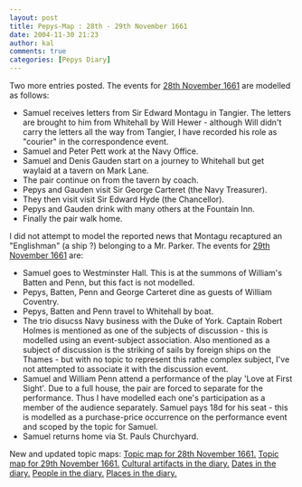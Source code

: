 ```yaml
---
layout: post
title: Pepys-Map : 28th - 29th November 1661
date: 2004-11-30 21:23
author: kal
comments: true
categories: [Pepys Diary]
---
```

Two more entries posted.
The events for <a href="http://www.pepysdiary.com/archive/1661/11/28/index.php">28th November 1661</a> are modelled as follows:
<ul>
<li>Samuel receives letters from Sir Edward Montagu in Tangier. The letters are brought to him from Whitehall by Will Hewer - although Will didn't carry the letters all the way from Tangier, I have recorded his role as "courier" in the correspondence event.</li>
<li>Samuel and Peter Pett work at the Navy Office.</li>
<li>Samuel and Denis Gauden start on a journey to Whitehall but get waylaid at a tavern on Mark Lane.</li>
<li>The pair continue on from the tavern by coach.</li>
<li>Pepys and Gauden visit Sir George Carteret (the Navy Treasurer).</li>
<li>They then visit visit Sir Edward Hyde (the Chancellor).</li>
<li>Pepys and Gauden drink with many others at the Fountain Inn.</li>
<li>Finally the pair walk home.</li>
</ul>
I did not attempt to model the reported news that Montagu recaptured an "Englishman" (a ship ?) belonging to a Mr. Parker.
The events for <a href="http://www.pepysdiary.com/archive/1661/11/29/index.php">29th November 1661</a> are:
<ul>
<li>Samuel goes to Westminster Hall. This is at the summons of William's Batten and Penn, but this fact is not modelled.</li>
<li>Pepys, Batten, Penn and George Carteret dine as guests of William Coventry.</li>
<li>Pepys, Batten and Penn travel to Whitehall by boat.</li>
<li>The trio disucss Navy business with the Duke of York. Captain Robert Holmes is mentioned as one of the subjects of discussion - this is modelled using an event-subject association. Also mentioned as a subject of discussion is the striking of sails by foreign ships on the Thames - but with no topic to represent this rathe complex subject, I've not attempted to associate it with the discussion event.</li>
<li>Samuel and William Penn attend a performance of the play 'Love at First Sight'. Due to a full house, the pair are forced to separate for the performance. Thus I have modelled each one's participation as a member of the audience separately. Samuel pays 18d for his seat - this is modelled as a purchase-price occurrence on the performance event and scoped by the topic for Samuel.</li>
<li>Samuel returns home via St. Pauls Churchyard.</li>
</ul>

<!--more-->
New and updated topic maps:
<a href="http://www.techquila.com/blog/archives/16611128.ltm">Topic map for 28th November 1661.</a>
<a href="http://www.techquila.com/blog/archives/16611129.ltm">Topic map for 29th November 1661.</a>
<a href="http://www.techquila.com/blog/archives/pepys-diary-culture.ltm">Cultural artifacts in the diary.</a>
<a href="http://www.techquila.com/blog/archives/pepys-diary-dates.ltm">Dates in the diary.</a>
<a href="http://www.techquila.com/blog/archives/pepys-diary-people.ltm">People in the diary.</a>
<a href="http://www.techquila.com/blog/archives/pepys-diary-places.ltm">Places in the diary.</a>

